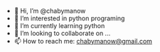 - 👋 Hi, I’m @chabymanow
- 👀 I’m interested in python programing
- 🌱 I’m currently learning python
- 💞️ I’m looking to collaborate on ...
- 📫 How to reach me: chabymanow@gmail.com

<!---
chabymanow/chabymanow is a ✨ special ✨ repository because its `README.md` (this file) appears on your GitHub profile.
You can click the Preview link to take a look at your changes.
--->
